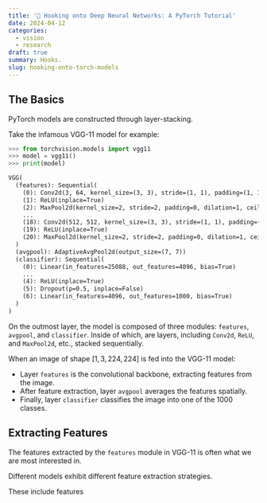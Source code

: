 ```yaml
---
title: '🔮 Hooking onto Deep Neural Networks: A PyTorch Tutorial'
date: 2024-04-12
categories:
  - vision
  - research
draft: true
summary: Hooks.
slug: hooking-onto-torch-models
---
```


## The Basics

PyTorch models are constructed through layer-stacking.

Take the infamous VGG-11 model for example:

```python
>>> from torchvision.models import vgg11
>>> model = vgg11()
>>> print(model)
```

<!-- more -->

```txt
VGG(
  (features): Sequential(
    (0): Conv2d(3, 64, kernel_size=(3, 3), stride=(1, 1), padding=(1, 1))
    (1): ReLU(inplace=True)
    (2): MaxPool2d(kernel_size=2, stride=2, padding=0, dilation=1, ceil_mode=False)
    ...
    (18): Conv2d(512, 512, kernel_size=(3, 3), stride=(1, 1), padding=(1, 1))
    (19): ReLU(inplace=True)
    (20): MaxPool2d(kernel_size=2, stride=2, padding=0, dilation=1, ceil_mode=False)
  )
  (avgpool): AdaptiveAvgPool2d(output_size=(7, 7))
  (classifier): Sequential(
    (0): Linear(in_features=25088, out_features=4096, bias=True)
    ...
    (4): ReLU(inplace=True)
    (5): Dropout(p=0.5, inplace=False)
    (6): Linear(in_features=4096, out_features=1000, bias=True)
  )
)
```

On the outmost layer, the model is composed of three modules: `features`, `avgpool`, and `classifier`. Inside of which, are layers, including `Conv2d`, `ReLU`, and `MaxPool2d`, etc., stacked sequentially.

When an image of shape $[1, 3, 224, 224]$ is fed into the VGG-11 model:

- Layer `features` is the convolutional backbone, extracting features from the image.
- After feature extraction, layer `avgpool` averages the features spatially.
- Finally, layer `classifier` classifies the image into one of the 1000 classes.

## Extracting Features

The features extracted by the `features` module in VGG-11 is often what we are most interested in.

Different models exhibit different feature extraction strategies.

These include features
